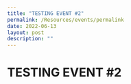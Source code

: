 ```yaml
---
title: "TESTING EVENT #2"
permalink: /Resources/events/permalink
date: 2022-06-13
layout: post
description: ""
---
```

# TESTING EVENT #2